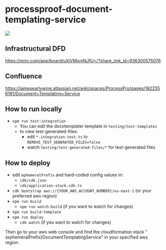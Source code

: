 # processproof-document-templating-service
<img src="https://codebuild.us-east-2.amazonaws.com/badges?uuid=eyJlbmNyeXB0ZWREYXRhIjoidSt5Q3RoblEwcUFkSDlyQTB6bzJQTDI2OWtWWDhzdklidVZ3SFU5T3puWTMwZC9CemV3a3NyR0tjRWJzVHp1aTJxVzlmMDF2UXVqVUVWbkFqcGhzT2JZPSIsIml2UGFyYW1ldGVyU3BlYyI6Ik5oOElxUWkyWTZ1OThaNXoiLCJtYXRlcmlhbFNldFNlcmlhbCI6MX0%3D&branch=main"/>

## Infrastructural DFD
https://miro.com/app/board/uXjVMomNJfU=/?share_link_id=936300575076

## Confluence
https://jamesearlywine.atlassian.net/wiki/spaces/ProcessPro/pages/1822556161/Document+Templating+Service

## How to run locally
- `npm run test:integration`
  - You can edit the docxtemplater template in `testing/test-templates`
  - to view test-generated-files: 
    - edit `*.integration-test.ts` to `REMOVE_TEST_GENERATED_FILES=false`
    - watch `testing/test-generated-files/*` for test-generated files
    
## How to deploy
- edit `ephemeralPrefix` and hard-coded config values in: 
  - `cdk/cdk.json`
  - `cdk/application-stack.cdk.ts`
- `cdk bootstrap aws://{YOUR_AWS_ACCOUNT_NUMBER}/us-east-1` (or your preferred aws region)
- `npm run build`
  - `npm run watch:build` (if you want to watch for changes)
- `npm run build:template`
- `npm run deploy` 
  - `cdk watch` (if you want to watch for changes)



Then go to your aws web console and find the cloudformation stack "{ephemeralPrefix}DocumentTemplatingService" in your specified aws region.